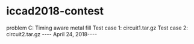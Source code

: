 # iccad2018-contest
problem C: Timing aware metal fill
Test case 1: circuit1.tar.gz
Test case 2: circuit2.tar.gz
---- April 24, 2018----
